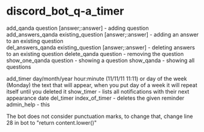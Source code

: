 # discord_bot_q-a_timer

add_qanda question [answer;:answer] - adding question <br>
add_answers_qanda existing_question [answer;:answer] - adding an answer to an existing question  <br>
del_answers_qanda existing_question [answer;:answer] - deleting answers to an existing question 
delete_qanda question - removing the question show_one_qanda question - showing a question 
show_qanda - showing all questions

add_timer day/month/year hour:minute (11/11/11 11:11) or day of the week (Monday) the text that will appear, 
              when you put day of a week it will repeat itself until you deleted it 
show_timer - lists all notifications with their next appearance date 
del_timer index_of_timer - deletes the given reminder admin_help - this

The bot does not consider punctuation marks, to change that, change line 28 in bot to "return content.lower()"
